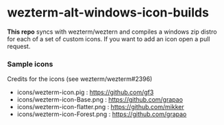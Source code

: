 # wezterm-alt-windows-icon-builds 

**This repo** syncs with wezterm/weztern and compiles a windows zip distro for each of a set of custom icons. If you want to add an icon open a pull request. 

### Sample icons

Credits for the icons (see wezterm/wezterm#2396)

- icons/wezterm-icon.pig : https://github.com/gf3
- icons/wezterm-icon-Base.png : https://github.com/grapao
- icons/wezterm-icon-flatter.png : https://github.com/mikker
- icons/wezterm-icon-Forest.png : https://github.com/grapao
